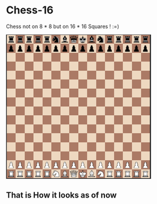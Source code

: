 # Chess-16

Chess not on 8 * 8 but on 16 * 16 Squares ! :=)


![Image](https://github.com/Pristar4/Images/blob/main/Chess-16.png)

## That is How it looks as of now 



